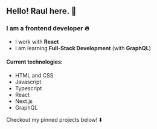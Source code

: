 ## Hello! Raul here. :wave:

### I am a frontend developer :fire:

- I work with <strong>React</strong>
- I am learning <b>Full-Stack Development</b> (with <b>GraphQL</b>)

#### Current technologies:
- HTML and CSS
- Javascript
- Typescript
- React
- Next.js
- GraphQL

Checkout my pinned projects below! :arrow_down:
